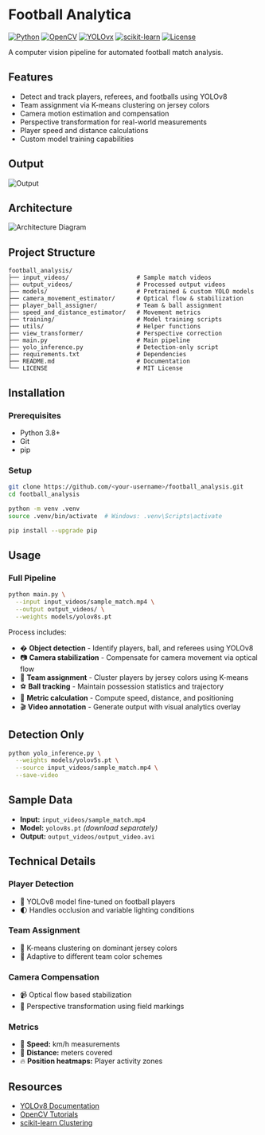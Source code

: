 # Football Analytica

[![Python](https://img.shields.io/badge/Python-3.8%2B-blue)](https://www.python.org/) 
[![OpenCV](https://img.shields.io/badge/OpenCV-4.x-green)](https://opencv.org/) 
[![YOLOvx](https://img.shields.io/badge/YOLOv8-Ultralytics-orange)](https://github.com/ultralytics/ultralytics) 
[![scikit-learn](https://img.shields.io/badge/scikit--learn-0.24%2B-brightgreen)](https://scikit-learn.org/) 
[![License](https://img.shields.io/badge/License-MIT-lightgrey)](LICENSE)

A computer vision pipeline for automated football match analysis.

## Features

- Detect and track players, referees, and footballs using YOLOv8
- Team assignment via K-means clustering on jersey colors
- Camera motion estimation and compensation
- Perspective transformation for real-world measurements
- Player speed and distance calculations
- Custom model training capabilities

## Output
![Output](football_analysis/output_videos/screenshot.png)

## Architecture

![Architecture Diagram](football_analysis/Architecture-Diagram.png)

## Project Structure

```text
football_analysis/
├── input_videos/                   # Sample match videos
├── output_videos/                  # Processed output videos
├── models/                         # Pretrained & custom YOLO models
├── camera_movement_estimator/      # Optical flow & stabilization
├── player_ball_assigner/           # Team & ball assignment
├── speed_and_distance_estimator/   # Movement metrics
├── training/                       # Model training scripts
├── utils/                          # Helper functions
├── view_transformer/               # Perspective correction
├── main.py                         # Main pipeline
├── yolo_inference.py               # Detection-only script
├── requirements.txt                # Dependencies
├── README.md                       # Documentation
└── LICENSE                         # MIT License
```
## Installation

### Prerequisites
- Python 3.8+
- Git
- pip

### Setup
```bash
git clone https://github.com/<your-username>/football_analysis.git
cd football_analysis

python -m venv .venv
source .venv/bin/activate  # Windows: .venv\Scripts\activate

pip install --upgrade pip
``` 
## Usage

### Full Pipeline
```bash
python main.py \
  --input input_videos/sample_match.mp4 \
  --output output_videos/ \
  --weights models/yolov8s.pt
```
  Process includes:
- � **Object detection** - Identify players, ball, and referees using YOLOv8
- 📷 **Camera stabilization** - Compensate for camera movement via optical flow
- 👥 **Team assignment** - Cluster players by jersey colors using K-means
- ⚽ **Ball tracking** - Maintain possession statistics and trajectory
- 📏 **Metric calculation** - Compute speed, distance, and positioning
- 🎬 **Video annotation** - Generate output with visual analytics overlay

## Detection Only
```bash
python yolo_inference.py \
  --weights models/yolov5s.pt \
  --source input_videos/sample_match.mp4 \
  --save-video
  ```
  ## Sample Data
- **Input:** `input_videos/sample_match.mp4`  
- **Model:** `yolov8s.pt` *(download separately)*  
- **Output:** `output_videos/output_video.avi`  



## Technical Details

### Player Detection
- 🚀 YOLOv8 model fine-tuned on football players  
- 🌓 Handles occlusion and variable lighting conditions  

### Team Assignment
- 🎨 K-means clustering on dominant jersey colors  
- 🔄 Adaptive to different team color schemes  

### Camera Compensation
- 📹 Optical flow based stabilization  
- 📐 Perspective transformation using field markings  

### Metrics
- 🏃 **Speed:** km/h measurements  
- 📏 **Distance:** meters covered  
- 🔥 **Position heatmaps:** Player activity zones  

## Resources
- [YOLOv8 Documentation](https://github.com/ultralytics/ultralytics/blob/main/docs/en/models/yolov8.md)  
- [OpenCV Tutorials](https://docs.opencv.org/)  
- [scikit-learn Clustering](https://scikit-learn.org/stable/modules/clustering.html)  